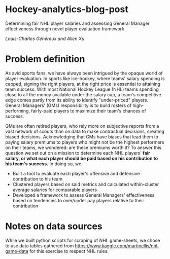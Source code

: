 # Hockey-analytics-blog-post
Determining fair NHL player salaries and assessing General Manager effectiveness through novel player evaluation framework

_Louis-Charles Généreux and Allen Xu_


# Problem definition

As avid sports fans, we have always been intrigued by the opaque world of player evaluation. In sports like ice-hockey, where teams' salary spending is capped, signing the right players, at the right price is essential to attaining team success. With most National Hockey League (NHL) teams spending close to all the money available under the salary cap, a team's competitive edge comes partly from its ability to identify "under-priced" players. General Managers' (GMs) responsibility is to build rosters of high-performing, fairly-paid players to maximize their team's chances of success. 

GMs are often retired players, who rely more on subjective reports from a vast network of scouts than on data to make contractual decisions, creating biased decisions. Acknowledging that GMs have biases that lead them to paying salary premiums to players who might not be the highest performers on their teams, we wondered: are these premiums worth it? To answer this question we set out on a mission to determine each NHL players' __fair salary, or what each player should be paid based on his contribution to his team's success.__ In doing so, we:

* Built a tool to evaluate each player's offensive and defensive contribution to his team
* Clustered players based on said metrics and calculated within-cluster average salaries for comparable players
* Developed a framework to assess General Managers' effectiveness based on tendencies to over/under pay players relative to their contribution


# Notes on data sources

While we built python scripts for scraping of NHL game-sheets, we chose to use data tables gathered from https://www.kaggle.com/martinellis/nhl-game-data for this exercise to respect NHL rules.
